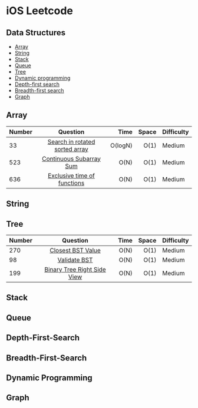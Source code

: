 # iOS Leetcode
## Data Structures
* [Array](#array)
* [String](#string)
* [Stack](#stack)
* [Queue](#queue)
* [Tree](#tree)
* [Dynamic programming](#dynamic-programming)
* [Depth-first search](#depth-first-search)
* [Breadth-first search](#breadth-first-search)
* [Graph](#graph)

## Array
| Number | Question   | Time  | Space | Difficulty |
| ------ |:----------:| -----:|----:|---------|
| 33 | [Search in rotated sorted array](./SearchInRotatedSortedArray.swift)| O(logN) | O(1)    | Medium |
| 523 | [Continuous Subarray Sum](./ContinuousSubarraySum.swift)| O(N) | O(1)    | Medium |
| 636 | [Exclusive time of functions](./ExclusiveTimeofFunctions.swift)| O(N) | O(1)    | Medium |

## String

## Tree
| Number | Question   | Time  | Space | Difficulty |
| ------ |:----------:| -----:|----:|---------|
| 270 | [Closest BST Value](./ClosestBinarySearchTreeValue.swift)| O(N) | O(1)    | Medium |
| 98 | [Validate BST](./ValidateBinarySearchTree.swift)| O(N) | O(1)    | Medium |
| 199 | [Binary Tree Right Side View](./BinaryTreeRightSideView.swift)| O(N) | O(1)    | Medium |


## Stack

## Queue

## Depth-First-Search

## Breadth-First-Search

## Dynamic Programming

## Graph




